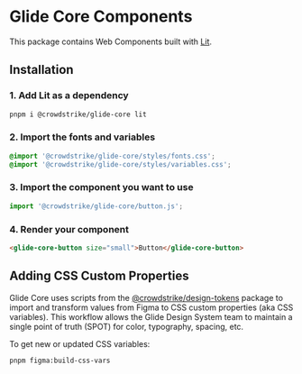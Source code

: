 # Glide Core Components

This package contains Web Components built with [Lit](https://lit.dev/).

## Installation

### 1. Add Lit as a dependency

```bash
pnpm i @crowdstrike/glide-core lit
```

### 2. Import the fonts and variables

```css
@import '@crowdstrike/glide-core/styles/fonts.css';
@import '@crowdstrike/glide-core/styles/variables.css';
```

### 3. Import the component you want to use

```js
import '@crowdstrike/glide-core/button.js';
```

### 4. Render your component

```html
<glide-core-button size="small">Button</glide-core-button>
```

## Adding CSS Custom Properties

Glide Core uses scripts from the [@crowdstrike/design-tokens](https://www.npmjs.com/package/@crowdstrike/design-tokens) package to import and transform values from Figma to CSS custom properties (aka CSS variables). This workflow allows the Glide Design System team to maintain a single point of truth (SPOT) for color, typography, spacing, etc.

To get new or updated CSS variables:

```bash
pnpm figma:build-css-vars
```
